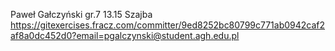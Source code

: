 Paweł Gałczyński
gr.7 13.15
Szajba
https://gitexercises.fracz.com/committer/9ed8252bc80799c771ab0942caf2af8a0dc452d0?email=pgalczynski@student.agh.edu.pl
